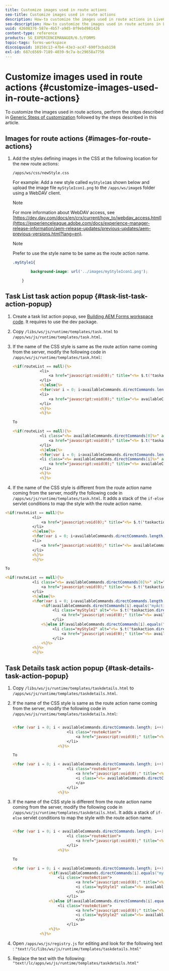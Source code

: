 ```yaml
---
title: Customize images used in route actions
seo-title: Customize images used in route actions
description: How-to customize the images used in route actions in LiveCycle AEM Forms workspace.
seo-description: How-to customize the images used in route actions in LiveCycle AEM Forms workspace.
uuid: 42608376-587e-4b57-a9d5-8f9ebd981426
content-type: reference
products: SG_EXPERIENCEMANAGER/6.5/FORMS
topic-tags: forms-workspace
discoiquuid: 10158c13-47b4-43e3-ac47-690f3cbab158
exl-id: 687c6569-7189-4039-9c7a-bc29658a7756
---
```

# Customize images used in route actions {#customize-images-used-in-route-actions}

To customize the images used in route actions, perform the steps described in [Generic Steps of customization](/help/forms/using/generic-steps-html-workspace-customization.md) followed by the steps described in this article.

## Images for route actions {#images-for-route-actions}

1. Add the styles defining images in the CSS at the following location for the new route actions:

   `/apps/ws/css/newStyle.css`

   For example: Add a new style called `myStyle1`as shown below and upload the image file `myStyleIcon1.png` to the `/apps/ws/image`s folder using a WebDAV client.

   >[!NOTE]
   >
   >For more information about WebDAV access, see [https://dev.day.com/docs/en/crx/current/how_to/webdav_access.html](https://experienceleague.adobe.com/docs/experience-manager-release-information/aem-release-updates/previous-updates/aem-previous-versions.html?lang=en).

   >[!NOTE]
   >
   >Prefer to use the style name to be same as the route action name.

   ```css
   .myStyle1{

           background-image: url('../images/myStyleIcon1.png');

       }

   ```

## Task List task action popup {#task-list-task-action-popup}

1. Create a task list action popup, see [Building AEM Forms workspace code](introduction-customizing-html-workspace.md#building-html-workspace-code). It requires to use the dev package.

1. Copy `/libs/ws/js/runtime/templates/task.html` to `/apps/ws/js/runtime/templates/task.html`.

1. If the name of the CSS style is same as the route action name coming from the server, modify the following code in `/apps/ws/js/runtime/templates/task.html`:

    ```jsp
    <%if(routeList == null){%>
                <li>
                    <a href="javascript:void(0);" title="<%= $.t('taskaction.directcommand.'+availableCommands.directCommands[0])%>" value="<%= availableCommands.directCommands[0]%>" data-action="route"><%= $.t('taskaction.directcommand.'+availableCommands.directCommands[0])%></a>
                </li>
                <%}else{%>
                <%for(var i = 0; i<availableCommands.directCommands.length; i++){%>
                <li>
                    <a href="javascript:void(0);" title="<%= availableCommands.directCommands[i]%>" value="<%= availableCommands.directCommands[i]%>" data-action="route"><%= availableCommands.directCommands[i]%></a>
                </li>
                <%}%>
                <%}%>

    To

    <%if(routeList == null){%>
                <li class="<%= availableCommands.directCommands[0]%>" alt="<%= $.t('taskaction.directcommand.'+availableCommands.directCommands[0]+'.value')%>">
                    <a href="javascript:void(0);" title="<%= $.t('taskaction.directcommand.'+availableCommands.directCommands[0])%>" value="<%= availableCommands.directCommands[0]%>" data-action="route"><%= $.t('taskaction.directcommand.'+availableCommands.directCommands[0])%></a>
                </li>
                <%}else{%>
                <%for(var i = 0; i<availableCommands.directCommands.length; i++){%>
                <li class="<%= availableCommands.directCommands[i]%>" alt="<%= $.t('taskaction.directcommand.'+availableCommands.directCommands[i]+'.value')%>">
                    <a href="javascript:void(0);" title="<%= availableCommands.directCommands[i]%>" value="<%= availableCommands.directCommands[i]%>" data-action="route"><%= availableCommands.directCommands[i]%></a>
                </li>
                <%}%>
                <%}%>
    ```

1. If the name of the CSS style is different from the route action name coming from the server, modify the following code in `/apps/ws/js/runtime/templates/task.html`. It adds a stack of the `if-else` servlet conditions to map the style with the route action name.

```jsp
<%if(routeList == null){%>
            <li>
                <a href="javascript:void(0);" title="<%= $.t('taskaction.directcommand.'+availableCommands.directCommands[0])%>" value="<%= availableCommands.directCommands[0]%>" data-action="route"><%= $.t('taskaction.directcommand.'+availableCommands.directCommands[0])%></a>
            </li>
            <%}else{%>
            <%for(var i = 0; i<availableCommands.directCommands.length; i++){%>
            <li>
                <a href="javascript:void(0);" title="<%= availableCommands.directCommands[i]%>" value="<%= availableCommands.directCommands[i]%>" data-action="route"><%= availableCommands.directCommands[i]%></a>
            </li>
            <%}%>
            <%}%>

To

<%if(routeList == null){%>
            <li class="<%= availableCommands.directCommands[0]%>" alt="<%= $.t('taskaction.directcommand.'+availableCommands.directCommands[0]+'.value')%>">
                <a href="javascript:void(0);" title="<%= $.t('taskaction.directcommand.'+availableCommands.directCommands[0])%>" value="<%= availableCommands.directCommands[0]%>" data-action="route"><%= $.t('taskaction.directcommand.'+availableCommands.directCommands[0])%></a>
            </li>
            <%}else{%>
            <%for(var i = 0; i<availableCommands.directCommands.length; i++){%>
                <%if(availableCommands.directCommands[i].equals("myAction1")){%>
                     <li class="myStyle1" alt="<%= $.t('taskaction.directcommand.'+availableCommands.directCommands[i]+'.value')%>">
                         <a href="javascript:void(0);" title="<%= availableCommands.directCommands[i]%>" value="<%= availableCommands.directCommands[i]%>" data-action="route"><%= availableCommands.directCommands[i]%></a>
                     </li>
                <%}else if(availableCommands.directCommands[i].equals("myAction2")){%>
                     <li class="myStyle2" alt="<%= $.t('taskaction.directcommand.'+availableCommands.directCommands[i]+'.value')%>">
                         <a href="javascript:void(0);" title="<%= availableCommands.directCommands[i]%>" value="<%= availableCommands.directCommands[i]%>" data-action="route"><%= availableCommands.directCommands[i]%></a>
                     </li>
                <%}%>
            <%}%>
            <%}%>
```

## Task Details task action popup {#task-details-task-action-popup}

1. Copy `/libs/ws/js/runtime/templates/taskdetails.html` to `/apps/ws/js/runtime/templates/taskdetails.html`.

1. If the name of the CSS style is same as the route action name coming from the server, modify the following code in `/apps/ws/js/runtime/templates/taskdetails.html`:

    ```jsp

    <%for (var i = 0; i < availableCommands.directCommands.length; i++) {%>
                            <li class="routeAction">
                                <a href="javascript:void(0);" title="<%= availableCommands.directCommands[i]%>" value="<%= availableCommands.directCommands[i]%>" data-action="route"><%= availableCommands.directCommands[i]%></a>
                            </li>
                        <%}%>

    To

    <%for (var i = 0; i < availableCommands.directCommands.length; i++) {%>
                            <li class="routeAction">
                                <a href="javascript:void(0);" title="<%= availableCommands.directCommands[i]%>" value="<%= availableCommands.directCommands[i]%>" data-action="route">
                                <i class="<%= availableCommands.directCommands[i]%>" value="<%= availableCommands.directCommands[i]%>" data-action="route"/>
                                </a>
                            </li>
                        <%}%>
    ```

1. If the name of the CSS style is different from the route action name coming from the server, modify the following code in `/apps/ws/js/runtime/templates/taskdetails.html`. It adds a stack of `if-else` servlet conditions to map the style with the route action name.

    ```jsp

    <%for (var i = 0; i < availableCommands.directCommands.length; i++) {%>
                            <li class="routeAction">
                                <a href="javascript:void(0);" title="<%= availableCommands.directCommands[i]%>" value="<%= availableCommands.directCommands[i]%>" data-action="route"><%= availableCommands.directCommands[i]%></a>
                            </li>
                        <%}%>

    To

    <%for (var i = 0; i < availableCommands.directCommands.length; i++) {%>
                    <%if(availableCommands.directCommands[i].equals("myAction1")){%>
                        <li class="routeAction">
                                <a href="javascript:void(0);" title="<%= availableCommands.directCommands[i]%>" value="<%= availableCommands.directCommands[i]%>" data-action="route">
                                <i class="myStyle1" value="<%= availableCommands.directCommands[i]%>" data-action="route"/>
                                </a>
                            </li>
                    <%}else if(availableCommands.directCommands[i].equals("myAction2")){%>
                        <li class="routeAction">
                                <a href="javascript:void(0);" title="<%= availableCommands.directCommands[i]%>" value="<%= availableCommands.directCommands[i]%>" data-action="route">
                                <i class="myStyle2" value="<%= availableCommands.directCommands[i]%>" data-action="route"/>
                                </a>
                            </li>
                    <%}%>
                <%}%>
    ```

1. Open `/apps/ws/js/registry.js` for editing and look for the following text :
`"text!/lc/libs/ws/js/runtime/templates/taskdetails.html"`

1. Replace the text with the following:
`"text!/lc/apps/ws/js/runtime/templates/taskdetails.html"`
